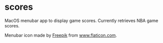 # scores
MacOS menubar app to display game scores. Currently retrieves NBA game scores.

Menubar icon made by [Freepik](http://www.flaticon.com/authors/freepik) from www.flaticon.com.

